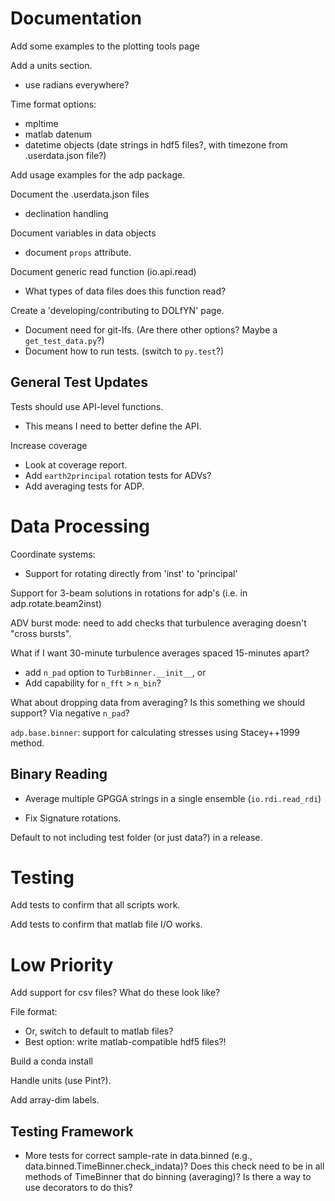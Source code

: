 Documentation
====

Add some examples to the plotting tools page

Add a units section.
- use radians everywhere?

Time format options:
- mpltime
- matlab datenum
- datetime objects (date strings in hdf5 files?, with timezone from .userdata.json file?)

Add usage examples for the adp package.

Document the .userdata.json files

- declination handling

Document variables in data objects

- document `props` attribute.

Document generic read function (io.api.read)
- What types of data files does this function read?

Create a 'developing/contributing to DOLfYN' page.
- Document need for git-lfs. (Are there other options? Maybe a `get_test_data.py`?)
- Document how to run tests. (switch to `py.test`?)


General Test Updates
-------

Tests should use API-level functions.
- This means I need to better define the API.

Increase coverage
- Look at coverage report.
- Add `earth2principal` rotation tests for ADVs?
- Add averaging tests for ADP.


Data Processing
========

Coordinate systems:
- Support for rotating directly from 'inst' to 'principal'

Support for 3-beam solutions in rotations for adp's (i.e. in adp.rotate.beam2inst)

ADV burst mode: need to add checks that turbulence averaging doesn't "cross bursts".

What if I want 30-minute turbulence averages spaced 15-minutes apart?
  - add `n_pad` option to `TurbBinner.__init__`, or
  - Add capability for `n_fft` > `n_bin`?

What about dropping data from averaging? Is this something we should support? Via negative `n_pad`?

``adp.base.binner``: support for calculating stresses using Stacey++1999 method.


Binary Reading
---------------

- Average multiple GPGGA strings in a single ensemble (`io.rdi.read_rdi`)

- Fix Signature rotations.

Default to not including test folder (or just data?) in a release.

Testing
======

Add tests to confirm that all scripts work.

Add tests to confirm that matlab file I/O works.

Low Priority
======
Add support for csv files? What do these look like?

File format:
- Or, switch to default to matlab files?
- Best option: write matlab-compatible hdf5 files?!

Build a conda install

Handle units (use Pint?).

Add array-dim labels.

Testing Framework
--------

- More tests for correct sample-rate in data.binned (e.g., data.binned.TimeBinner.check_indata)? Does this check need to be in all methods of TimeBinner that do binning (averaging)? Is there a way to use decorators to do this?
